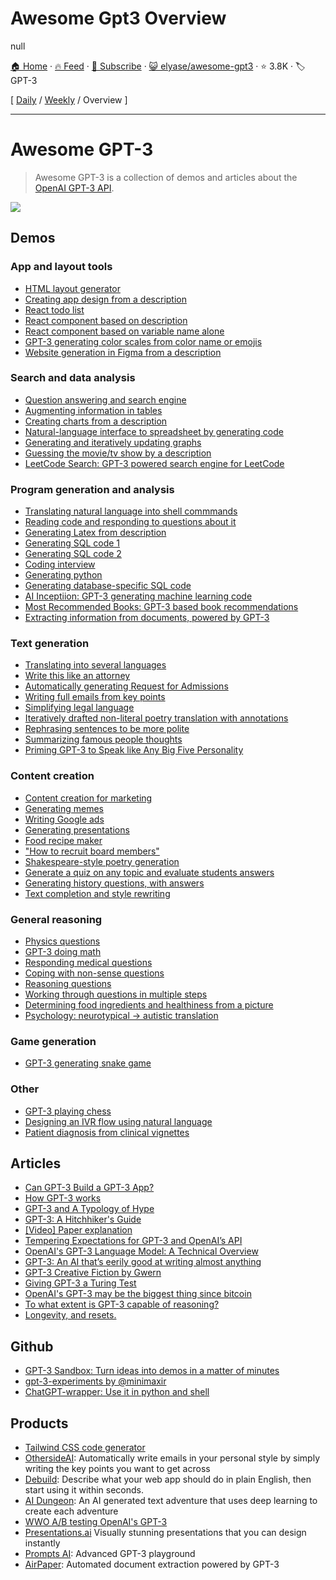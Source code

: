 # Awesome Gpt3 Overview

null

[🏠 Home](/README.md) · [🔥 Feed](https://www.trackawesomelist.com/elyase/awesome-gpt3/rss.xml) · [📮 Subscribe](https://trackawesomelist.us17.list-manage.com/subscribe?u=d2f0117aa829c83a63ec63c2f&id=36a103854c) · [😺 elyase/awesome-gpt3](https://github.com/elyase/awesome-gpt3) · ⭐ 3.8K · 🏷️ GPT-3

[ [Daily](/content/elyase/awesome-gpt3/README.md) / [Weekly](/content/elyase/awesome-gpt3/week/README.md) / Overview ]

---

# Awesome GPT-3

> Awesome GPT-3 is a collection of demos and articles about the [OpenAI GPT-3 API](https://openai.com/blog/openai-api/).

![](https://github.com/elyase/awesome-gpt3/raw/main/screenshot.png)

## Demos

### App and layout tools

*   [HTML layout generator](https://twitter.com/sharifshameem/status/1282676454690451457)
*   [Creating app design from a description](https://twitter.com/jsngr/status/1284511080715362304)
*   [React todo list](https://twitter.com/sharifshameem/status/1284421499915403264?s=09)
*   [React component based on description](https://twitter.com/sharifshameem/status/1284095222939451393)
*   [React component based on variable name alone](https://twitter.com/hturan/status/1282261783147958272)
*   [GPT-3 generating color scales from color name or emojis](https://twitter.com/hturan/status/1282381985642614790)
*   [Website generation in Figma from a description](https://twitter.com/jsngr/status/1287026808429383680)

### Search and data analysis

*   [Question answering and search engine](https://twitter.com/paraschopra/status/1284801028676653060)
*   [Augmenting information in tables](https://twitter.com/pavtalk/status/1285410751092416513)
*   [Creating charts from a description](https://twitter.com/nutanc/status/1285436266276745221)
*   [Natural-language interface to spreadsheet by generating code](https://twitter.com/itsyashdani/status/1285695850300219392)
*   [Generating and iteratively updating graphs](https://twitter.com/plotlygraphs/status/1286688715167936512)
*   [Guessing the movie/tv show by a description](https://www.linkedin.com/posts/mehdimabrouki_artificialintelligence-deeplearning-nlp-activity-6701068610695135232-uRur)
*   [LeetCode Search: GPT-3 powered search engine for LeetCode](https://www.linkedin.com/posts/girishjeyakumar_openai-gpt3-python-activity-6888291748725035008-R0WR)

### Program generation and analysis

*   [Translating natural language into shell commmands](https://twitter.com/harlandduman/status/1282132804034150400)
*   [Reading code and responding to questions about it](https://twitter.com/amasad/status/1285797739930869761)
*   [Generating Latex from description](https://twitter.com/sh_reya/status/1284746918959239168)
*   [Generating SQL code 1](https://twitter.com/aquariusacquah/status/1284706786247880705)
*   [Generating SQL code 2](https://twitter.com/FaraazNishtar/status/1285934622891667457)
*   [Coding interview](https://twitter.com/lacker/status/1279136788326432771/photo/1)
*   [Generating python](https://twitter.com/josephbrionesaz/status/1283097878223675392)
*   [Generating database-specific SQL code](https://twitter.com/FaraazNishtar/status/1285934622891667457)
*   [AI Inceptiion: GPT-3 generating machine learning code](https://twitter.com/mattshumer_/status/1287125015528341506)
*   [Most Recommended Books: GPT-3 based book recommendations](http://mostrecommendedbooks.com/gpt3)
*   [Extracting information from documents, powered by GPT-3](https://twitter.com/theaievangelist/status/1300862719969681411)

### Text generation

*   [Translating into several languages](https://www.johnfaben.com/blog/gpt-3-translations)
*   [Write this like an attorney](https://twitter.com/f_j_j_/status/1283349995144359937)
*   [Automatically generating Request for Admissions](https://twitter.com/f_j_j_/status/1284050844787200000)
*   [Writing full emails from key points](https://twitter.com/OthersideAI/status/1285776335638614017)
*   [Simplifying legal language](https://twitter.com/michaeltefula/status/1285505897108832257)
*   [Iteratively drafted non-literal poetry translation with annotations](https://imgur.com/a/3rmMVHC)
*   [Rephrasing sentences to be more polite](https://twitter.com/eturner303/status/1285342431244763136)
*   [Summarizing famous people thoughts](https://twitter.com/paraschopra/status/1284423233047900161)
*   [Priming GPT-3 to Speak like Any Big Five Personality](https://medium.com/intuitionmachine/priming-gpt-3-to-speak-like-any-big-five-personality-b610f5aca94f)

### Content creation

*   [Content creation for marketing](https://twitter.com/Siddharth87/status/1282823354567626754)
*   [Generating memes](https://twitter.com/wowitsmrinal/status/1287175391040290816)
*   [Writing Google ads](https://twitter.com/Siddharth87/status/1282823360825581568)
*   [Generating presentations](http://www.bemmu.com/gpt3-presentation)
*   [Food recipe maker](https://twitter.com/nutanc/status/1285602813385605120)
*   ["How to recruit board members"](https://twitter.com/zebulgar/status/1283927560435326976)
*   [Shakespeare-style poetry generation](https://twitter.com/Merzmensch/status/1282957710024159234)
*   [Generate a quiz on any topic and evaluate students answers](https://twitter.com/Learn_Awesome/status/1286189729826738176)
*   [Generating history questions, with answers](https://twitter.com/mckaywrigley/status/1285827683776004096)
*   [Text completion and style rewriting](https://twitter.com/IntuitMachine/status/1287050253103968257)

### General reasoning

*   [Physics questions](https://www.lesswrong.com/posts/L5JSMZQvkBAx9MD5A/to-what-extent-is-gpt-3-capable-of-reasoning)
*   [GPT-3 doing math](https://twitter.com/kleptid/status/1284069270603866113/photo/1)
*   [Responding medical questions](https://twitter.com/QasimMunye/status/1278750809094750211)
*   [Coping with non-sense questions](https://twitter.com/nicklovescode/status/1284050958977130497)
*   [Reasoning questions](https://www.reddit.com/r/MachineLearning/comments/hvssqn/d_gpt3_demos/fyylreb/)
*   [Working through questions in multiple steps](https://twitter.com/nnotm/status/1285915609952288770)
*   [Determining food ingredients and healthiness from a picture](https://twitter.com/lawderpaul/status/1284972517749338112)
*   [Psychology: neurotypical -> autistic translation](https://twitter.com/pmigdal/status/1287360452687781888)

### Game generation

*   [GPT-3 generating snake game](https://twitter.com/kugos0/status/1600794621730095104)

### Other

*   [GPT-3 playing chess](https://twitter.com/SRajdev/status/1287353220218662912)
*   [Designing an IVR flow using natural language](https://twitter.com/nutanc/status/1287801677542612992)
*   [Patient diagnosis from clinical vignettes](https://twitter.com/AndrewLBeam/status/1287772781480820737)

## Articles

*   [Can GPT-3 Build a GPT-3 App?](https://medium.com/swlh/can-gpt-3-build-a-gpt-3-app-dc4d17a5b351)
*   [How GPT-3 works](https://twitter.com/JayAlammar/status/1285498971960598529)
*   [GPT-3 and A Typology of Hype](https://pagestlabs.substack.com/p/gpt-3-and-a-typology-of-hype?s=09)
*   [GPT-3: A Hitchhiker's Guide](https://lambdalabs.com/blog/gpt-3/)
*   [\[Video\] Paper explanation](https://www.youtube.com/watch?v=SY5PvZrJhLE)
*   [Tempering Expectations for GPT-3 and OpenAI’s API](https://minimaxir.com/2020/07/gpt3-expectations/)
*   [OpenAI's GPT-3 Language Model: A Technical Overview](https://lambdalabs.com/blog/demystifying-gpt-3/)
*   [GPT-3: An AI that’s eerily good at writing almost anything](https://arr.am/2020/07/09/gpt-3-an-ai-thats-eerily-good-at-writing-almost-anything/)
*   [GPT-3 Creative Fiction by Gwern](https://www.gwern.net/GPT-3)
*   [Giving GPT-3 a Turing Test](http://lacker.io/ai/2020/07/06/giving-gpt-3-a-turing-test.html?s=09)
*   [OpenAI's GPT-3 may be the biggest thing since bitcoin](https://maraoz.com/2020/07/18/openai-gpt3/)
*   [To what extent is GPT-3 capable of reasoning?](https://www.lesswrong.com/posts/L5JSMZQvkBAx9MD5A/to-what-extent-is-gpt-3-capable-of-reasoning)
*   [Longevity, and resets.](https://minutes.substack.com/p/longevity-and-resets)

## Github

*   [GPT-3 Sandbox: Turn ideas into demos in a matter of minutes](https://github.com/shreyashankar/gpt3-sandbox)
*   [gpt-3-experiments by @minimaxir](https://github.com/minimaxir/gpt-3-experiments)
*   [ChatGPT-wrapper: Use it in python and shell](https://github.com/mmabrouk/chatgpt-wrapper)

## Products

*   [Tailwind CSS code generator](https://themesberg.com/blog/tailwind-css/gpt-3-tailwind-css-ai-code-generator)
*   [OthersideAI](https://twitter.com/OthersideAI): Automatically write emails in your personal style by simply writing the key points you want to get across
*   [Debuild](https://debuild.co): Describe what your web app should do in plain English, then start using it within seconds.
*   [AI Dungeon](https://play.aidungeon.io): An AI generated text adventure that uses deep learning to create each adventure
*   [WWO A/B testing OpenAI's GPT-3](https://vwo.com/ab-testing-openai-gpt-3/)
*   [Presentations.ai](https://presentations.ai) Visually stunning presentations
    that you can design instantly
*   [Prompts AI](https://prompts.ai): Advanced GPT-3 playground
*   [AirPaper](https://airpaper.ai/): Automated document extraction powered by GPT-3

